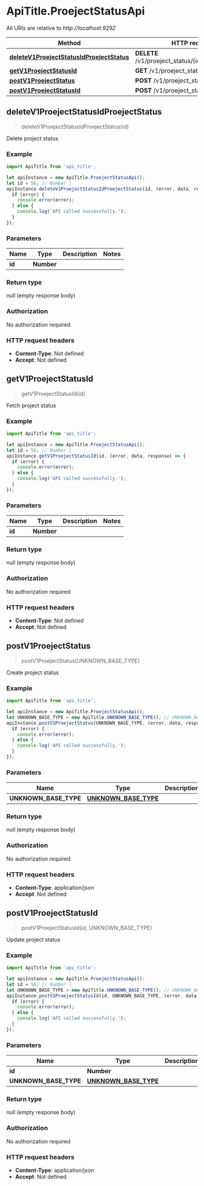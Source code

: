 # ApiTitle.ProejectStatusApi

All URIs are relative to *http://localhost:9292*

Method | HTTP request | Description
------------- | ------------- | -------------
[**deleteV1ProejectStatusIdProejectStatus**](ProejectStatusApi.md#deleteV1ProejectStatusIdProejectStatus) | **DELETE** /v1/proeject_status/{id}/proeject_status | 
[**getV1ProejectStatusId**](ProejectStatusApi.md#getV1ProejectStatusId) | **GET** /v1/proeject_status/{id} | 
[**postV1ProejectStatus**](ProejectStatusApi.md#postV1ProejectStatus) | **POST** /v1/proeject_status | 
[**postV1ProejectStatusId**](ProejectStatusApi.md#postV1ProejectStatusId) | **POST** /v1/proeject_status/{id} | 



## deleteV1ProejectStatusIdProejectStatus

> deleteV1ProejectStatusIdProejectStatus(id)



Delete project status

### Example

```javascript
import ApiTitle from 'api_title';

let apiInstance = new ApiTitle.ProejectStatusApi();
let id = 56; // Number | 
apiInstance.deleteV1ProejectStatusIdProejectStatus(id, (error, data, response) => {
  if (error) {
    console.error(error);
  } else {
    console.log('API called successfully.');
  }
});
```

### Parameters


Name | Type | Description  | Notes
------------- | ------------- | ------------- | -------------
 **id** | **Number**|  | 

### Return type

null (empty response body)

### Authorization

No authorization required

### HTTP request headers

- **Content-Type**: Not defined
- **Accept**: Not defined


## getV1ProejectStatusId

> getV1ProejectStatusId(id)



Fetch project status

### Example

```javascript
import ApiTitle from 'api_title';

let apiInstance = new ApiTitle.ProejectStatusApi();
let id = 56; // Number | 
apiInstance.getV1ProejectStatusId(id, (error, data, response) => {
  if (error) {
    console.error(error);
  } else {
    console.log('API called successfully.');
  }
});
```

### Parameters


Name | Type | Description  | Notes
------------- | ------------- | ------------- | -------------
 **id** | **Number**|  | 

### Return type

null (empty response body)

### Authorization

No authorization required

### HTTP request headers

- **Content-Type**: Not defined
- **Accept**: Not defined


## postV1ProejectStatus

> postV1ProejectStatus(UNKNOWN_BASE_TYPE)



Create project status

### Example

```javascript
import ApiTitle from 'api_title';

let apiInstance = new ApiTitle.ProejectStatusApi();
let UNKNOWN_BASE_TYPE = new ApiTitle.UNKNOWN_BASE_TYPE(); // UNKNOWN_BASE_TYPE | 
apiInstance.postV1ProejectStatus(UNKNOWN_BASE_TYPE, (error, data, response) => {
  if (error) {
    console.error(error);
  } else {
    console.log('API called successfully.');
  }
});
```

### Parameters


Name | Type | Description  | Notes
------------- | ------------- | ------------- | -------------
 **UNKNOWN_BASE_TYPE** | [**UNKNOWN_BASE_TYPE**](UNKNOWN_BASE_TYPE.md)|  | 

### Return type

null (empty response body)

### Authorization

No authorization required

### HTTP request headers

- **Content-Type**: application/json
- **Accept**: Not defined


## postV1ProejectStatusId

> postV1ProejectStatusId(id, UNKNOWN_BASE_TYPE)



Update project status

### Example

```javascript
import ApiTitle from 'api_title';

let apiInstance = new ApiTitle.ProejectStatusApi();
let id = 56; // Number | 
let UNKNOWN_BASE_TYPE = new ApiTitle.UNKNOWN_BASE_TYPE(); // UNKNOWN_BASE_TYPE | 
apiInstance.postV1ProejectStatusId(id, UNKNOWN_BASE_TYPE, (error, data, response) => {
  if (error) {
    console.error(error);
  } else {
    console.log('API called successfully.');
  }
});
```

### Parameters


Name | Type | Description  | Notes
------------- | ------------- | ------------- | -------------
 **id** | **Number**|  | 
 **UNKNOWN_BASE_TYPE** | [**UNKNOWN_BASE_TYPE**](UNKNOWN_BASE_TYPE.md)|  | 

### Return type

null (empty response body)

### Authorization

No authorization required

### HTTP request headers

- **Content-Type**: application/json
- **Accept**: Not defined

